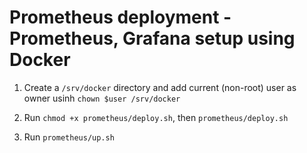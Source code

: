 # Prometheus deployment - Prometheus, Grafana setup using Docker
1. Create a `/srv/docker` directory and add current (non-root) user as owner usinh `chown $user /srv/docker`
2. Run `chmod +x prometheus/deploy.sh`, then `prometheus/deploy.sh`

3. Run `prometheus/up.sh`

